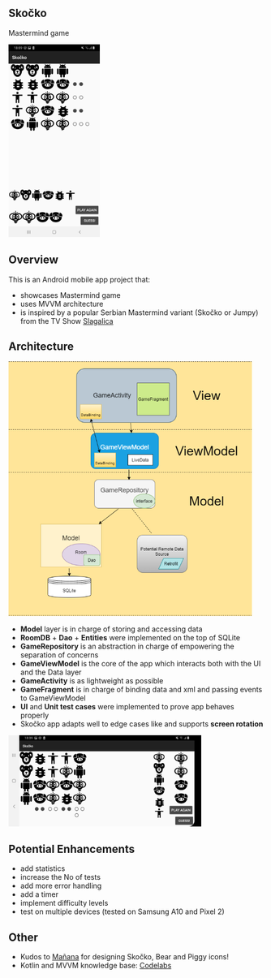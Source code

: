 ## Skočko
Mastermind game

<img src="documentation/materials/Skocko-portrait.jpg" width = 180>


## Overview
This is an Android mobile app project that:
* showcases Mastermind game
* uses MVVM architecture
* is inspired by a popular Serbian Mastermind variant (Skočko or Jumpy) from the TV Show [Slagalica](https://youtu.be/QTf_eWF2sFQ?t=760)


## Architecture
<img src="documentation/materials/skocko-diagram.png" width = 480>

* **Model** layer is in charge of storing and accessing data
* **RoomDB** + **Dao** + **Entities** were implemented on the top of SQLite
* **GameRepository** is an abstraction in charge of empowering the separation of concerns
* **GameViewModel** is the core of the app which interacts both with the UI and the Data layer
* **GameActivity** is as lightweight as possible
* **GameFragment** is in charge of binding data and xml and passing events to GameViewModel
* **UI** and **Unit test cases** were implemented to prove app behaves properly
* Skočko app adapts well to edge cases like and supports **screen rotation**

<img src="documentation/materials/Skocko-land.jpg" height = 180>


## Potential Enhancements
* add statistics
* increase the No of tests
* add more error handling
* add a timer
* implement difficulty levels
* test on multiple devices (tested on Samsung A10 and Pixel 2)



## Other
* Kudos to [Mañana](https://www.linkedin.com/in/nemanjaradovanovic) for designing Skočko, Bear and Piggy icons!
* Kotlin and MVVM knowledge base: [Codelabs](https://codelabs.developers.google.com/android-kotlin-fundamentals/)

